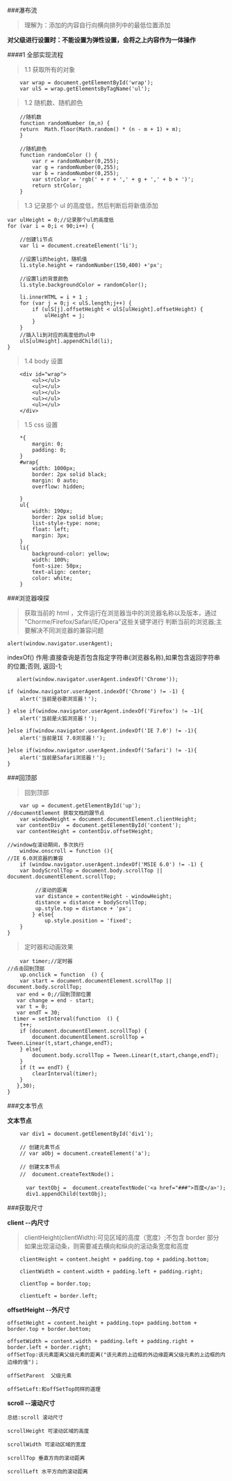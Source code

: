 ###瀑布流

>理解为：添加的内容自行向横向排列中的最低位置添加

**对父级进行设置时：不能设置为弹性设置，会将之上内容作为一体操作**

####1 全部实现流程

>1.1 获取所有的对象

```
	var wrap = document.getElementById('wrap');
	var ulS = wrap.getElementsByTagName('ul');

```

>1.2 随机数、随机颜色

```
	//随机数
	function randomNumber (m,n) {
	return	Math.floor(Math.random() * (n - m + 1) + m);
	}
	
	//随机颜色
	function randomColor () {
		var r = randomNumber(0,255);
		var g = randomNumber(0,255);
		var b = randomNumber(0,255);
		var strColor = 'rgb(' + r + ',' + g + ',' + b + ')';
		return strColor;
	}
```

>1.3 记录那个 ul 的高度低，然后判断后将新值添加


```
var ulHeight = 0;//记录那个ul的高度低
for (var i = 0;i < 90;i++) {

	//创建li节点
	var li = document.createElement('li');
	
	//设置li的height，随机值
	li.style.height = randomNumber(150,400) +'px';
	
	//设置li的背景颜色
	li.style.backgroundColor = randomColor();
	
	li.innerHTML = i + 1 ;
	for (var j = 0;j < ulS.length;j++) {
		if (ulS[j].offsetHeight < ulS[ulHeight].offsetHeight) {
			ulHeight = j;
		}
	}
	//插入li到对应的高度低的ul中
	ulS[ulHeight].appendChild(li);
}
```

>1.4 body 设置

		<div id="wrap">
			<ul></ul>
			<ul></ul>
			<ul></ul>
			<ul></ul>
			<ul></ul>
		</div>
		
>1.5 css 设置

		*{
			margin: 0;
			padding: 0;
		}
		#wrap{
			width: 1000px;
			border: 2px solid black;
			margin: 0 auto;
			overflow: hidden;
			
		}
		ul{
			width: 190px;
			border: 2px solid blue;
			list-style-type: none;
			float: left;
			margin: 3px;
		}
		li{
			background-color: yellow;
			width: 100%;
			font-size: 50px;
			text-align: center;
			color: white;
		}


###浏览器嗅探

>获取当前的 html ，文件运行在浏览器当中的浏览器名称以及版本，通过
>"Chorme/Firefox/Safari/IE/Opera"这些关键字进行
>判断当前的浏览器;主要解决不同浏览器的兼容问题

	alert(window.navigator.userAgent);
	
   indexOf() 作用:直接查询是否包含指定字符串(浏览器名称),如果包含返回字符串的位置;否则, 返回-1;


	   alert(window.navigator.userAgent.indexOf('Chrome'));
	   
	if (window.navigator.userAgent.indexOf('Chrome') != -1) {
		alert('当前是谷歌浏览器！');
		
	} else if(window.navigator.userAgent.indexOf('Firefox') != -1){
		alert('当前是火狐浏览器！');
		
	}else if(window.navigator.userAgent.indexOf('IE 7.0') != -1){
		alert('当前是IE 7.0浏览器！');
		
	}else if(window.navigator.userAgent.indexOf('Safari') != -1){
		alert('当前是Safari浏览器！');
	}	

###回顶部

>回到顶部

		var up = document.getElementById('up');
	//documentElement 获取文档的跟节点
		var windowHeight = document.documentElement.clientHeight;
	   var contentDiv  = document.getElementById('content');
	   var contentHeight = contentDiv.offsetHeight;
	   
	//window在滚动期间，多次执行
		window.onscroll = function (){
	//IE 6.0浏览器的兼容
		if (window.navigator.userAgent.indexOf('MSIE 6.0') != -1) {
		var bodyScrollTop = document.body.scrollTop || document.documentElement.scrollTop;
		 
			 //滚动的距离
			 var distance = contentHeight - windowHeight;
			 distance = distance + bodyScrollTop;
			 up.style.top = distance + 'px';
			} else{
				up.style.position = 'fixed';
		}
	}
	
>定时器和动画效果

 	 	var timer;//定时器
	//点击回到顶部
		up.onclick = function  () {
		var start = document.documentElement.scrollTop || document.body.scrollTop;
       var end = 0;//回到顶部位置
       var change = end - start;
       var t = 0;
       var endT = 30;
      timer = setInterval(function  () {
       	t++;
       	if (document.documentElement.scrollTop) {
       		document.documentElement.scrollTop = Tween.Linear(t,start,change,endT);
       	} else{
       		document.body.scrollTop = Tween.Linear(t,start,change,endT);
       	}
       	if (t == endT) {
       		clearInterval(timer);
       	}
       },30);       
	}

###文本节点

**文本节点**

		var div1 = document.getElementById('div1');
		
		// 创建元素节点
		// var aObj = document.createElement('a');
		
		// 创建文本节点
		//	document.createTextNode()；
		
		  var textObj =  document.createTextNode('<a href="###">百度</a>');
		  div1.appendChild(textObj);


###获取尺寸

**client --内尺寸**

>clientHeight(clientWidth):可见区域的高度（宽度）;不包含 border 部分
>如果出现滚动条，则需要减去横向和纵向的滚动条宽度和高度

		clientHeight = content.height + padding.top + padding.bottom;
		
		clientWidth = content.width + padding.left + padding.right;
		
		clientTop = border.top;
		
		clientLeft = border.left;
		
**offsetHeight --外尺寸**

	offsetHeight = content.height + padding.top+ padding.bottom + border.top + border.bottom;
	
	offsetWidth = content.width + padding.left + padding.right + border.left + border.right;		
	offSetTop:该元素距离父级元素的距离("该元素的上边框的外边缘距离父级元素的上边框的内边缘的值")；
	
	offSetParent  父级元素
	
	offSetLeft:和offSetTop同样的道理


**scroll --滚动尺寸**

	总结:scroll 滚动尺寸
	
	scrollHeight 可滚动区域的高度
	
	scrollWidth 可滚动区域的宽度
	
	scrollTop 垂直方向的滚动距离
	
	scrollLeft 水平方向的滚动距离
	
